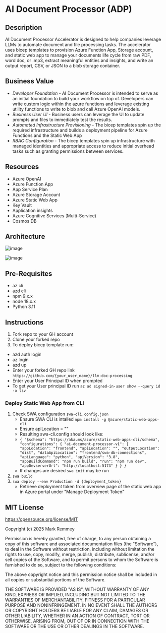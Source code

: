 # AI Document Processor (ADP)

## Description
AI Document Processor Accelerator is designed to help companies leverage LLMs to automate document and file processing tasks. The accelerator uses bicep templates to provision Azure Function App, Storage account, and static web app to manage your documents life cycle from raw PDF, word doc, or .mp3, extract meaningful entities and insights, and write an output report, CSV, or JSON to a blob storage container. 

## Business Value
- *Developer Foundation* -  AI Document Processor is intended to serve as an initial foundation to build your workflow on top of. Developers can write custom logic within the azure functions and leverage existing utility functions to write to blob and call Azure OpenAI models.
- *Business User UI* - Business users can leverage the UI to update prompts and files to immediately test the results.
- *Automated Infrastructure Provisioning* - The bicep templates spin up the required infrastructure and builds a deployment pipeline for Azure Functions and the Static Web App 
- *RBAC Configuration* - The bicep templates spin up infrastructure with managed identities and appropriate access to reduce initial overhead tasks such as granting permissions between services. 

## Resources
- Azure OpenAI
- Azure Function App
- App Service Plan
- Azure Storage Account
- Azure Static Web App
- Key Vault
- Application insights
- Azure Cognitive Services (Multi-Service)
- Cosmos DB

## Architecture
![image](https://github.com/user-attachments/assets/47a64ff8-1185-48ec-904f-2cebefc26687)


![image](https://github.com/user-attachments/assets/4ef01588-fe21-46da-85cf-23c532cebee0)


## Pre-Requisites
- az cli
- azd cli
- npm 9.x.x
- node 18.x.x
- Python 3.11
  
## Instructions

1. Fork repo to your GH account
2. Clone your forked repo
3. To deploy bicep template run:
  - azd auth login
  - az login
  - azd up
  - Enter your forked GH repo link `https://github.com/{your_user_name}/llm-doc-processing`
  - Enter your User Principal ID when prompted
  - To get your User principal ID run `az ad signed-in-user show --query id -o tsv`

### Deploy Static Web App from CLI
1. Check SWA configuration `swa-cli.config.json`
   - Ensure SWA CLI is intalled `npm install -g @azure/static-web-apps-cli`
   - Ensure apiLocation = ""
   - Resulting swa-cli.config should look like:
   - `{
        "$schema": "https://aka.ms/azure/static-web-apps-cli/schema",
        "configurations": {
          "ai-document-processor-v1": {
            "appLocation": "frontend",
            "apiLocation": "",
            "outputLocation": "dist",
            "dataApiLocation": "frontend/swa-db-connections",
            "apiLanguage": "python",
            "apiVersion": "3.8",
            "appBuildCommand": "npm run build",
            "run": "npm run dev",
            "appDevserverUrl": "http://localhost:5173"
          }
        }
      }`
    - If changes are desired `swa init` may be run
3. `swa build`
4. `swa deploy --env Production -d {deployment_token}`
     - Retrieve deployment token from overview page of the static web app in Azure portal under "Manage Deployment Token"
  
##  MIT License
https://opensource.org/license/MIT 

Copyright (c) 2025 Mark Remmey

Permission is hereby granted, free of charge, to any person obtaining a copy
of this software and associated documentation files (the "Software"), to deal
in the Software without restriction, including without limitation the rights
to use, copy, modify, merge, publish, distribute, sublicense, and/or sell
copies of the Software, and to permit persons to whom the Software is
furnished to do so, subject to the following conditions:

The above copyright notice and this permission notice shall be included in all
copies or substantial portions of the Software.

THE SOFTWARE IS PROVIDED "AS IS", WITHOUT WARRANTY OF ANY KIND, EXPRESS OR
IMPLIED, INCLUDING BUT NOT LIMITED TO THE WARRANTIES OF MERCHANTABILITY,
FITNESS FOR A PARTICULAR PURPOSE AND NONINFRINGEMENT. IN NO EVENT SHALL THE
AUTHORS OR COPYRIGHT HOLDERS BE LIABLE FOR ANY CLAIM, DAMAGES OR OTHER
LIABILITY, WHETHER IN AN ACTION OF CONTRACT, TORT OR OTHERWISE, ARISING FROM,
OUT OF OR IN CONNECTION WITH THE SOFTWARE OR THE USE OR OTHER DEALINGS IN THE
SOFTWARE.

